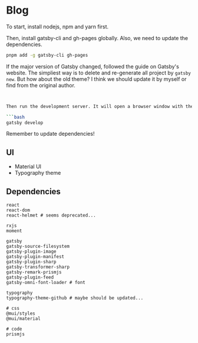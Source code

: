 
# Blog

To start, install nodejs, npm and yarn first.

Then, install gatsby-cli and gh-pages globally. Also, we need to update the dependencies.

```bash
pnpm add -g gatsby-cli gh-pages
```

If the major version of Gatsby changed, followed the guide on Gatsby's website. 
The simpliest way is to delete and re-generate all project by `gatsby new`.
But how about the old theme? I think we should update it by myself or find from the original author.

```bash


Then run the development server. It will open a browser window with the site.

```bash
gatsby develop
```

Remember to update dependencies!

## UI 

- Material UI
- Typography theme

## Dependencies
```
react
react-dom
react-helmet # seems deprecated...

rxjs
moment

gatsby
gatsby-source-filesystem
gatsby-plugin-image
gatsby-plugin-manifest
gatsby-plugin-sharp
gatsby-transformer-sharp
gatsby-remark-prismjs
gatsby-plugin-feed
gatsby-omni-font-loader # font

typography
typography-theme-github # maybe should be updated...

# css
@mui/styles
@mui/material

# code
prismjs

```
